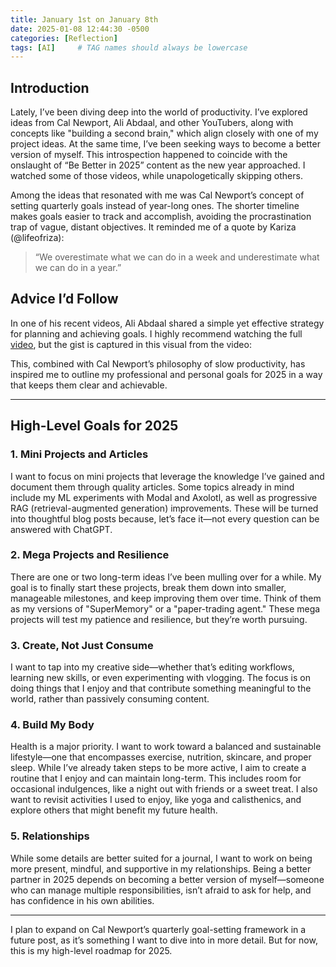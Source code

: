 ```yaml
---
title: January 1st on January 8th
date: 2025-01-08 12:44:30 -0500
categories: [Reflection]
tags: [AI]     # TAG names should always be lowercase
---
```

## Introduction

Lately, I’ve been diving deep into the world of productivity. I’ve explored ideas from Cal Newport, Ali Abdaal, and other YouTubers, along with concepts like "building a second brain," which align closely with one of my project ideas. At the same time, I’ve been seeking ways to become a better version of myself. This introspection happened to coincide with the onslaught of “Be Better in 2025” content as the new year approached. I watched some of those videos, while unapologetically skipping others.

Among the ideas that resonated with me was Cal Newport’s concept of setting quarterly goals instead of year-long ones. The shorter timeline makes goals easier to track and accomplish, avoiding the procrastination trap of vague, distant objectives. It reminded me of a quote by Kariza (@lifeofriza):

> “We overestimate what we can do in a week and underestimate what we can do in a year.”

## Advice I’d Follow

In one of his recent videos, Ali Abdaal shared a simple yet effective strategy for planning and achieving goals. I highly recommend watching the full [video](https://www.youtube.com/watch?v=WONRS7BLh4g&t=698s), but the gist is captured in this visual from the video:

<!-- ![Ali Abdaal's Goal Framework] -->

This, combined with Cal Newport’s philosophy of slow productivity, has inspired me to outline my professional and personal goals for 2025 in a way that keeps them clear and achievable.

---

## High-Level Goals for 2025

### 1. Mini Projects and Articles
I want to focus on mini projects that leverage the knowledge I’ve gained and document them through quality articles. Some topics already in mind include my ML experiments with Modal and Axolotl, as well as progressive RAG (retrieval-augmented generation) improvements. These will be turned into thoughtful blog posts because, let’s face it—not every question can be answered with ChatGPT.

### 2. Mega Projects and Resilience
There are one or two long-term ideas I’ve been mulling over for a while. My goal is to finally start these projects, break them down into smaller, manageable milestones, and keep improving them over time. Think of them as my versions of "SuperMemory" or a "paper-trading agent." These mega projects will test my patience and resilience, but they’re worth pursuing.

### 3. Create, Not Just Consume
I want to tap into my creative side—whether that’s editing workflows, learning new skills, or even experimenting with vlogging. The focus is on doing things that I enjoy and that contribute something meaningful to the world, rather than passively consuming content.

### 4. Build My Body
Health is a major priority. I want to work toward a balanced and sustainable lifestyle—one that encompasses exercise, nutrition, skincare, and proper sleep. While I’ve already taken steps to be more active, I aim to create a routine that I enjoy and can maintain long-term. This includes room for occasional indulgences, like a night out with friends or a sweet treat. I also want to revisit activities I used to enjoy, like yoga and calisthenics, and explore others that might benefit my future health.

### 5. Relationships
While some details are better suited for a journal, I want to work on being more present, mindful, and supportive in my relationships. Being a better partner in 2025 depends on becoming a better version of myself—someone who can manage multiple responsibilities, isn’t afraid to ask for help, and has confidence in his own abilities.

---

I plan to expand on Cal Newport’s quarterly goal-setting framework in a future post, as it’s something I want to dive into in more detail. But for now, this is my high-level roadmap for 2025.